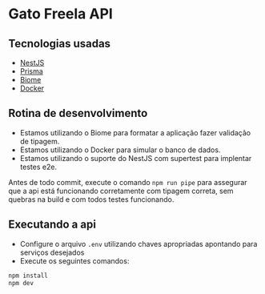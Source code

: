# Gato Freela API

## Tecnologias usadas

- [NestJS](https://nestjs.com/)
- [Prisma](https://prisma.io/)
- [Biome](https://biomejs.dev/)
- [Docker](https://www.docker.com/)

## Rotina de desenvolvimento

- Estamos utilizando o Biome para formatar a aplicação fazer validação de tipagem.
- Estamos utilizando o Docker para simular o banco de dados.
- Estamos utilizando o suporte do NestJS com supertest para implentar testes e2e.

Antes de todo commit, execute o comando `npm run pipe` para assegurar que a api está funcionando corretamente com tipagem correta, sem quebras na build e com todos testes funcionando.

## Executando a api

- Configure o arquivo `.env` utilizando chaves apropriadas apontando para serviços desejados
- Execute os seguintes comandos:

```bash
npm install
npm dev
```
